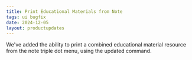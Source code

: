 ```yaml
---
title: Print Educational Materials from Note
tags: ui bugfix
date: 2024-12-05
layout: productupdates
---
```

We've added the ability to print a combined educational material resource from the note triple dot menu, using the updated command. 